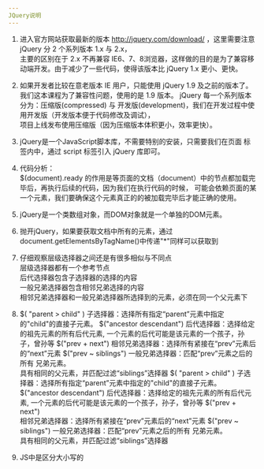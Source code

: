 ```yaml
---
JQuery说明
---
```

1. 进入官方网站获取最新的版本 http://jquery.com/download/  ，这里需要注意 jQuery 分 2 个系列版本 1.x 与 2.x，  
主要的区别在于 2.x 不再兼容 IE6、7、8浏览器，这样做的目的是为了兼容移动端开发。由于减少了一些代码，使得该版本比 jQuery 1.x 更小、更快。

2. 如果开发者比较在意老版本 IE 用户，只能使用 jQuery 1.9 及之前的版本了。我们这本课程为了兼容性问题，使用的是 1.9 版本。
jQuery 每一个系列版本分为：压缩版(compressed) 与 开发版(development)，我们在开发过程中使用开发版（开发版本便于代码修改及调试），  
项目上线发布使用压缩版（因为压缩版本体积更小，效率更快）。  

3. jQuery是一个JavaScript脚本库，不需要特别的安装，只需要我们在页面 <head> 标签内中，通过 script 标签引入 jQuery 库即可。  

4. 代码分析：  
  $(document).ready 的作用是等页面的文档（document）中的节点都加载完毕后，再执行后续的代码，因为我们在执行代码的时候，
  可能会依赖页面的某一个元素，我们要确保这个元素真正的的被加载完毕后才能正确的使用。  

5. jQuery是一个类数组对象，而DOM对象就是一个单独的DOM元素。  

6. 抛开jQuery，如果要获取文档中所有的元素，通过document.getElementsByTagName()中传递"*"同样可以获取到  

7. 仔细观察层级选择器之间还是有很多相似与不同点  
   层级选择器都有一个参考节点  
   后代选择器包含子选择器的选择的内容  
   一般兄弟选择器包含相邻兄弟选择的内容  
   相邻兄弟选择器和一般兄弟选择器所选择到的元素，必须在同一个父元素下  

8. $( "parent > child" ) 子选择器：选择所有指定“parent”元素中指定的"child"的直接子元素。
  $("ancestor descendant") 后代选择器：选择给定的祖先元素的所有后代元素, 一个元素的后代可能是该元素的一个孩子，孙子，曾孙等 $("prev + next") 
  相邻兄弟选择器：选择所有紧接在“prev”元素后的“next”元素 $("prev ~ siblings") 一般兄弟选择器：匹配“prev”元素之后的所有 兄弟元素。  
  具有相同的父元素，并匹配过滤“siblings”选择器 $( "parent > child" ) 子选择器：选择所有指定“parent”元素中指定的"child"的直接子元素。  
  $("ancestor descendant") 后代选择器：选择给定的祖先元素的所有后代元素, 一个元素的后代可能是该元素的一个孩子，孙子，曾孙等 $("prev + next")   
  相邻兄弟选择器：选择所有紧接在“prev”元素后的“next”元素 $("prev ~ siblings") 一般兄弟选择器：匹配“prev”元素之后的所有 兄弟元素。  
  具有相同的父元素，并匹配过滤“siblings”选择器   

9. JS中是区分大小写的
